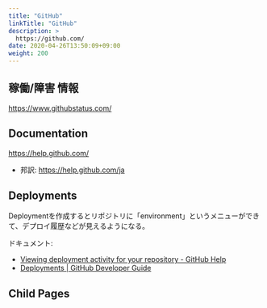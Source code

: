 ```yaml
---
title: "GitHub"
linkTitle: "GitHub"
description: >
  https://github.com/
date: 2020-04-26T13:50:09+09:00
weight: 200
---
```


## 稼働/障害 情報

https://www.githubstatus.com/

## Documentation

https://help.github.com/

- 邦訳: https://help.github.com/ja

## Deployments

Deploymentを作成するとリポジトリに「environment」というメニューができて、デプロイ履歴などが見えるようになる。

ドキュメント:

- [Viewing deployment activity for your repository - GitHub Help](https://help.github.com/en/github/administering-a-repository/viewing-deployment-activity-for-your-repository)
- [Deployments | GitHub Developer Guide](https://developer.github.com/v3/repos/deployments/)

## Child Pages

